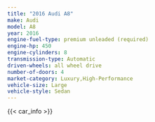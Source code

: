 ```yaml
---
title: "2016 Audi A8"
make: Audi
model: A8
year: 2016
engine-fuel-type: premium unleaded (required)
engine-hp: 450
engine-cylinders: 8
transmission-type: Automatic
driven-wheels: all wheel drive
number-of-doors: 4
market-category: Luxury,High-Performance
vehicle-size: Large
vehicle-style: Sedan
---
```


{{< car_info >}}

